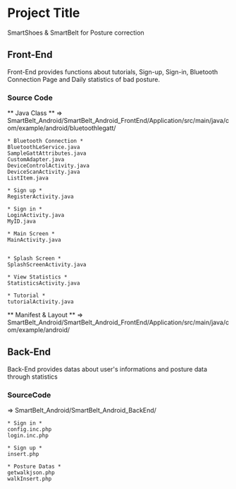 # Project Title

SmartShoes & SmartBelt for Posture correction

## Front-End

Front-End provides functions about tutorials, Sign-up, Sign-in, Bluetooth Connection Page and Daily statistics of bad posture.

### Source Code

 ** Java Class **
 => SmartBelt_Android/SmartBelt_Android_FrontEnd/Application/src/main/java/com/example/android/bluetoothlegatt/

	* Bluetooth Connection *
	BluetoothLeService.java
	SampleGattAttributes.java
	CustomAdapter.java
	DeviceControlActivity.java
	DeviceScanActivity.java
	ListItem.java

	* Sign up *
	RegisterActivity.java
	
	* Sign in *
	LoginActivity.java
	MyID.java

	* Main Screen *
	MainActivity.java
	
	
	* Splash Screen *
	SplashScreenActivity.java

	* View Statistics *
	StatisticsActivity.java

	* Tutorial *
	tutorialActivity.java

 ** Manifest & Layout **
 => SmartBelt_Android/SmartBelt_Android_FrontEnd/Application/src/main/java/com/example/android/

## Back-End

Back-End provides datas about user's informations and posture data through statistics

### SourceCode

=> SmartBelt_Android/SmartBelt_Android_BackEnd/

	* Sign in *
	config.inc.php
	login.inc.php

	* Sign up *
	insert.php

	* Posture Datas *
	getwalkjson.php
	walkInsert.php
